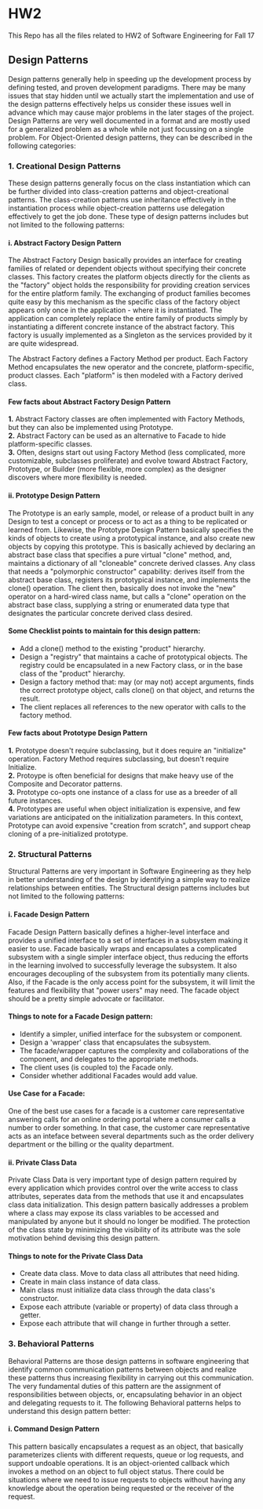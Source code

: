 # HW2
This Repo has all the files related to HW2 of Software Engineering for Fall 17

## Design Patterns
Design patterns generally help in speeding up the development process by defining tested, and proven development paradigms. There may be many issues that stay hidden until we actually start the implementation and use of the design patterns effectively helps us consider these issues well in advance which may cause major problems in the later stages of the project. Design Patterns are very well documented in a format and are mostly used for a generalized problem as a whole while not just focussing on a single problem. For Object-Oriented design patterns, they can be described in the following categories:

### 1. Creational Design Patterns
These design patterns generally focus on the class instantiation which can be further divided into class-creation patterns and object-creational patterns. The class-creation patterns use inheritance effectively in the instantiation process while object-creation patterns use delegation effectively to get the job done. These type of design patterns includes but not limited to the following patterns:

#### i. Abstract Factory Design Pattern
The Abstract Factory Design basically provides an interface for creating families of related or dependent objects without specifying their concrete classes. This factory creates the platform objects directly for the clients  as the "factory" object holds the responsibility for providing creation services for the entire platform family. The exchanging of product families becomes quite easy by this mechanism as the specific class of the factory object appears only once in the application - where it is instantiated. The application can completely replace the entire family of products simply by instantiating a different concrete instance of the abstract factory. This factory is usually implemented as a Singleton as the services provided by it are quite widespread. 

The Abstract Factory defines a Factory Method per product. Each Factory Method encapsulates the new operator and the concrete, platform-specific, product classes. Each "platform" is then modeled with a Factory derived class.  

#### Few facts about Abstract Factory Design Pattern
**1.** Abstract Factory classes are often implemented with Factory Methods, but they can also be implemented using Prototype.  
**2.** Abstract Factory can be used as an alternative to Facade to hide platform-specific classes.  
**3.** Often, designs start out using Factory Method (less complicated, more customizable, subclasses proliferate) and evolve toward Abstract Factory, Prototype, or Builder (more flexible, more complex) as the designer discovers where more flexibility is needed.


#### ii. Prototype Design Pattern
The Prototype is an early sample, model, or release of a product built in any Design to test a concept or process or to act as a thing to be replicated or learned from. Likewise, the Prototype Design Pattern basically specifies the kinds of objects to create using a prototypical instance, and also create new objects by copying this prototype. This is basically achieved by declaring an abstract base class that specifies a pure virtual "clone" method, and, maintains a dictionary of all "cloneable" concrete derived classes. Any class that needs a "polymorphic constructor" capability: derives itself from the abstract base class, registers its prototypical instance, and implements the clone() operation. The client then, basically does not invoke the "new" operator on a hard-wired class name, but calls a "clone" operation on the abstract base class, supplying a string or enumerated data type that designates the particular concrete derived class desired.

#### Some Checklist points to maintain for this design pattern:  
* Add a clone() method to the existing "product" hierarchy.
* Design a "registry" that maintains a cache of prototypical objects. The registry could be encapsulated in a new Factory class, or in the base class of the "product" hierarchy.
* Design a factory method that: may (or may not) accept arguments, finds the correct prototype object, calls clone() on that object, and returns the result.
* The client replaces all references to the new operator with calls to the factory method.

#### Few facts about Prototype Design Pattern
**1.** Prototype doesn't require subclassing, but it does require an "initialize" operation. Factory Method requires subclassing, but doesn't require Initialize.  
**2.** Protoype is often beneficial for designs that make heavy use of the Composite and Decorator patterns.  
**3.** Prototype co-opts one instance of a class for use as a breeder of all future instances.  
**4.** Prototypes are useful when object initialization is expensive, and few variations are anticipated on the initialization parameters. In this context, Prototype can avoid expensive "creation from scratch", and support cheap cloning of a pre-initialized prototype.  

### 2. Structural Patterns
Structural Patterns are very important in Software Engineering as they help in better understanding of the design by identifying a simple way to realize relationships between entities. The Structural design patterns includes but not limited to the following patterns:  

#### i. Facade Design Pattern
Facade Design Pattern basically defines a higher-level interface and provides a unified interface to a set of interfaces in a subsystem making it easier to use. Facade basically wraps and encapsulates a complicated subsystem with a single simpler interface object, thus reducing the efforts in the learning involved to successfully leverage the subsystem. It also encourages decoupling of the subsystem from its potentially many clients. Also, if the Facade is the only access point for the subsystem, it will limit the features and flexibility that "power users" may need. The facade object should be a pretty simple advocate or facilitator.

#### Things to note for a Facade Design pattern:  
* Identify a simpler, unified interface for the subsystem or component.
* Design a 'wrapper' class that encapsulates the subsystem.
* The facade/wrapper captures the complexity and collaborations of the component, and delegates to the appropriate methods.
* The client uses (is coupled to) the Facade only.
* Consider whether additional Facades would add value.

#### Use Case for a Facade:
One of the best use cases for a facade is a customer care representative answering calls for an online ordering portal where a consumer calls a number to order something. In that case, the customer care representative acts as an inteface between several departments such as the order delivery department or the billing or the quality department.

#### ii. Private Class Data
Private Class Data is very important type of design pattern required by every application which provides control over the write access to class attributes, seperates data from the methods that use it and encapsulates class data initialization. This design pattern basically addresses a problem where a class may expose its class variables to be accessed and manipulated by anyone but it should no longer be modified. The protection of the class state by minimizing the visibility of its attribute was the sole motivation behind devising this design pattern.

#### Things to note for the Private Class Data
* Create data class. Move to data class all attributes that need hiding.
* Create in main class instance of data class.
* Main class must initialize data class through the data class's constructor.
* Expose each attribute (variable or property) of data class through a getter.
* Expose each attribute that will change in further through a setter.

### 3. Behavioral Patterns
Behavioral Patterns are those design patterns in software engineering that identify common communication patterns between objects and realize these patterns thus increasing flexibility in carrying out this communication. The very fundamental duties of this pattern are the assignment of responsibilities between objects, or, encapsulating behavior in an object and delegating requests to it. The following Behavioral patterns helps to understand this design pattern better:

#### i. Command Design Pattern
This pattern basically encapsulates a request as an object, that basically parameterizes clients with different requests, queue or log requests, and support undoable operations. It is an object-oriented callback which invokes a method on an object to full object status. There could be situations where we need to issue requests to objects without having any knowledge about the operation being requested or the receiver of the request. 





